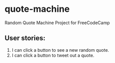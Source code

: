 # quote-machine
Random Quote Machine Project for FreeCodeCamp

## User stories:
1. I can click a button to see a new random quote.
2. I can click a button to tweet out a quote.